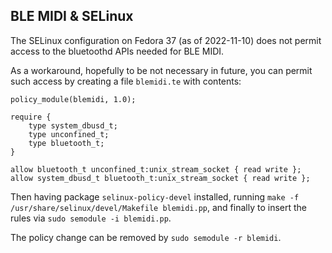 ## BLE MIDI & SELinux

The SELinux configuration on Fedora 37 (as of 2022-11-10) does not
permit access to the bluetoothd APIs needed for BLE MIDI.

As a workaround, hopefully to be not necessary in future, you can
permit such access by creating a file `blemidi.te` with contents:

    policy_module(blemidi, 1.0);

    require {
        type system_dbusd_t;
        type unconfined_t;
        type bluetooth_t;
    }

    allow bluetooth_t unconfined_t:unix_stream_socket { read write };
    allow system_dbusd_t bluetooth_t:unix_stream_socket { read write };

Then having package `selinux-policy-devel` installed, running
`make -f /usr/share/selinux/devel/Makefile blemidi.pp`, and finally
to insert the rules via `sudo semodule -i blemidi.pp`.

The policy change can be removed by `sudo semodule -r blemidi`.
